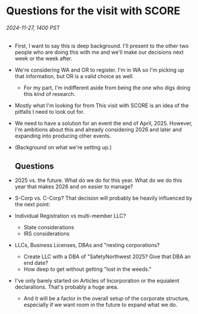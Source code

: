 # Questions for the visit with SCORE
###### 2024-11-27, 1400 PST

- First, I want to say this is deep background. I'll present to the
other two people who are doing this with me and we'll make our
decisions next week or the week after.


- We're considering WA and OR to register. I'm in WA so I'm picking
up that information, but OR is a valid choice as well.
    - For my part, I'm indifferent aside from being the one who digs
    doing this kind of research.

- Mostly what I'm looking for from This visit with SCORE is an idea of
the pitfalls I need to look out for.

- We need to have a solution for an event the end of April, 2025.
However, I'm ambitions about this and already considering 2026 and
later and expanding into producing other events.

- (Background on what we're setting up.)





    ## Questions

- 2025 vs. the future. What do we do for this year. What do we do
this year that makes 2026 and on easier to manage?

- S-Corp vs. C-Corp? That decision will probably be heavily
influenced by the next point:

- Individual Registration vs multi-member LLC?
    - State considerations
    - IRS considerations



- LLCs, Business Licenses, DBAs and "nesting corporations?
    - Create LLC with a DBA of "SafetyNorthwest 2025? Give that DBA an
    end date?
    - How deep to get without getting "lost in the weeds."
       


- I've only barely started on Articles of Incorporation or the
equialent declarations. That's probably a huge area.
    - And it will be a factor in the overall setup of the corporate
    structure, especially if we want room in the future to expand
    what we do.



